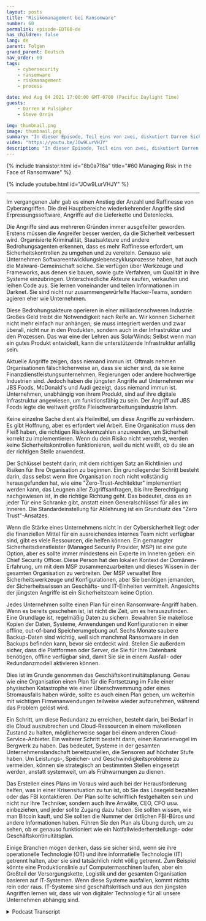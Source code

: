 ```yaml
---
layout: posts
title: "Risikomanagement bei Ransomware"
number: 60
permalink: episode-EDT60-de
has_children: false
lang: de
parent: Folgen
grand_parent: Deutsch
nav_order: 60
tags:
    - cybersecurity
    - ransomware
    - riskmanagement
    - process

date: Wed Aug 04 2021 17:00:00 GMT-0700 (Pacific Daylight Time)
guests:
    - Darren W Pulsipher
    - Steve Orrin

img: thumbnail.png
image: thumbnail.png
summary: "In dieser Episode, Teil eins von zwei, diskutiert Darren Sicherheitstrends mit seinem häufigen Gast Steve Orrin, CTO von Intel, Federal. Im vergangenen Jahr gab es einen Anstieg der Anzahl und der Raffinesse von Cyberangriffen. Die drei wichtigsten Bereiche wiederkehrender Angriffe sind Ransomware, Angriffe auf die Lieferkette und Datenlecks."
video: "https://youtu.be/JOw9LurVHJY"
description: "In dieser Episode, Teil eins von zwei, diskutiert Darren Sicherheitstrends mit seinem häufigen Gast Steve Orrin, CTO von Intel, Federal. Im vergangenen Jahr gab es einen Anstieg der Anzahl und der Raffinesse von Cyberangriffen. Die drei wichtigsten Bereiche wiederkehrender Angriffe sind Ransomware, Angriffe auf die Lieferkette und Datenlecks."
---
```


<div>
{% include transistor.html id="8b0a716a" title="#60 Managing Risk in the Face of Ransomware" %}

{% include youtube.html id="JOw9LurVHJY" %}
</div>

---

Im vergangenen Jahr gab es einen Anstieg der Anzahl und Raffinesse von Cyberangriffen. Die drei Hauptbereiche wiederkehrender Angriffe sind Erpressungssoftware, Angriffe auf die Lieferkette und Datenlecks.

Die Angriffe sind aus mehreren Gründen immer ausgefeilter geworden. Erstens müssen die Angreifer besser werden, da die Sicherheit verbessert wird. Organisierte Kriminalität, Staatsakteure und andere Bedrohungsagenten erkennen, dass es mehr Raffinesse erfordert, um Sicherheitskontrollen zu umgehen und zu vereiteln. Genauso wie Unternehmen Softwareentwicklungslebenszyklusprozesse haben, hat auch die Malware-Gemeinschaft solche. Sie verfügen über Werkzeuge und Frameworks, aus denen sie bauen, sowie gute Verfahren, um Qualität in ihre Systeme einzubringen. Unterschiedliche Akteure kaufen, verkaufen und leihen Code aus. Sie lernen voneinander und teilen Informationen im Darknet. Sie sind nicht nur zusammengewürfelte Hacker-Teams, sondern agieren eher wie Unternehmen.

Diese Bedrohungsakteure operieren in einer milliardenschweren Industrie. Großes Geld treibt die Notwendigkeit nach Reife an. Wir können Sicherheit nicht mehr einfach nur anhängen; sie muss integriert werden und zwar überall, nicht nur in den Produkten, sondern auch in der Infrastruktur und den Prozessen. Das war eine der Lehren aus SolarWinds: Selbst wenn man ein gutes Produkt entwickelt, kann die unterstützende Infrastruktur anfällig sein.

Aktuelle Angriffe zeigen, dass niemand immun ist. Oftmals nehmen Organisationen fälschlicherweise an, dass sie sicher sind, da sie keine Finanzdienstleistungsunternehmen, Regierungen oder andere hochwertige Industrien sind. Jedoch haben die jüngsten Angriffe auf Unternehmen wie JBS Foods, McDonald's und Audi gezeigt, dass niemand immun ist. Unternehmen, unabhängig von ihrem Produkt, sind auf ihre digitale Infrastruktur angewiesen, um funktionsfähig zu sein. Der Angriff auf JBS Foods legte die weltweit größte Fleischverarbeitungsindustrie lahm.

Keine einzelne Sache dient als Heilmittel, um diese Angriffe zu verhindern. Es gibt Hoffnung, aber es erfordert viel Arbeit. Eine Organisation muss den Fleiß haben, die richtigen Risikokennzahlen anzuwenden, um Sicherheit korrekt zu implementieren. Wenn du dein Risiko nicht verstehst, werden keine Sicherheitskontrollen funktionieren, weil du nicht weißt, ob du sie an der richtigen Stelle anwendest.

Der Schlüssel besteht darin, mit dem richtigen Satz an Richtlinien und Risiken für Ihre Organisation zu beginnen. Ein grundlegender Schritt besteht darin, dass selbst wenn Ihre Organisation noch nicht vollständig herausgefunden hat, wie eine "Zero-Trust-Architektur" implementiert werden kann, das Leugnen aller Zugriffsanfragen, bis ihre Berechtigung nachgewiesen ist, in die richtige Richtung geht. Das bedeutet, dass es an jeder Tür eine Schranke gibt, anstatt einen Generalschlüssel für alles im Inneren. Die Standardeinstellung für Ablehnung ist ein Grundsatz des "Zero Trust"-Ansatzes.

Wenn die Stärke eines Unternehmens nicht in der Cybersicherheit liegt oder die finanziellen Mittel für ein ausreichendes internes Team nicht verfügbar sind, gibt es viele Ressourcen, die helfen können. Ein gemanagter Sicherheitsdienstleister (Managed Security Provider, MSP) ist eine gute Option, aber es sollte immer mindestens ein Experte im Inneren geben: ein Chief Security Officer. Diese Person hat den lokalen Kontext der Domänen-Erfahrung, um mit dem MSP zusammenzuarbeiten und dieses Wissen in der gesamten Organisation zu verbreiten. Der MSP verwaltet Ihre Sicherheitswerkzeuge und Konfigurationen, aber Sie benötigen jemanden, der Sicherheitswissen an Geschäfts- und IT-Einheiten vermittelt. Angesichts der jüngsten Angriffe ist ein Sicherheitsteam keine Option.

Jedes Unternehmen sollte einen Plan für einen Ransomware-Angriff haben. Wenn es bereits geschehen ist, ist nicht die Zeit, um es herauszufinden. Eine Grundlage ist, regelmäßig Daten zu sichern. Bewahren Sie makellose Kopien der Daten, Systeme, Anwendungen und Konfigurationen in einer offline, out-of-band Speicherumgebung auf. Sechs Monate saubere Backup-Daten sind wichtig, weil sich manchmal Ransomware in den Backups befinden kann, bevor sie entdeckt wird. Stellen Sie außerdem sicher, dass die Plattformen oder Server, die Sie für Ihre Datenbank benötigen, offline verfügbar sind, damit Sie sie in einem Ausfall- oder Redundanzmodell aktivieren können.

Dies ist im Grunde genommen das Geschäftskontinuitätsplanung. Genau wie eine Organisation einen Plan für die Fortsetzung im Falle einer physischen Katastrophe wie einer Überschwemmung oder eines Stromausfalls haben würde, sollte es auch einen Plan geben, um weiterhin mit wichtigen Firmenanwendungen teilweise wieder aufzunehmen, während das Problem gelöst wird.

Ein Schritt, um diese Redundanz zu erreichen, besteht darin, bei Bedarf in die Cloud auszubrechen und Cloud-Ressourcen in einem makellosen Zustand zu halten, möglicherweise sogar bei einem anderen Cloud-Service-Anbieter. Ein weiterer Schritt besteht darin, einen Kanarienvogel im Bergwerk zu haben. Das bedeutet, Systeme in der gesamten Unternehmenslandschaft bereitzustellen, die Sensoren auf höchster Stufe haben. Um Leistungs-, Speicher- und Geschwindigkeitsprobleme zu vermeiden, können sie strategisch an bestimmten Stellen eingesetzt werden, anstatt systemweit, um als Frühwarnungen zu dienen.

Das Erstellen eines Plans im Voraus wird auch bei der Herausforderung helfen, was in einer Krisensituation zu tun ist, ob Sie das Lösegeld bezahlen oder das FBI kontaktieren. Der Plan sollte schriftlich festgehalten sein und nicht nur Ihre Techniker, sondern auch Ihre Anwälte, CEO, CFO usw. einbeziehen, und jeder sollte Zugang dazu haben. Sie sollten wissen, wie man Bitcoin kauft, und Sie sollten die Nummer der örtlichen FBI-Büros und andere Informationen haben. Führen Sie den Plan als Übung durch, um zu sehen, ob er genauso funktioniert wie ein Notfallwiederherstellungs- oder Geschäftskontinuitätsplan.

Einige Branchen mögen denken, dass sie sicher sind, wenn sie ihre operationelle Technologie (OT) und ihre informatielle Technologie (IT) getrennt halten, aber sie sind tatsächlich nicht völlig getrennt. Zum Beispiel könnte eine Produktionslinie auf Computermaschinen laufen, aber ein Großteil der Versorgungskette, Logistik und der gesamten Organisation basieren auf IT-Systemen. Wenn diese Systeme ausfallen, kommt nichts rein oder raus. IT-Systeme sind geschäftskritisch und aus den jüngsten Angriffen lernen wir, dass wir von digitaler Technologie für all unsere Unternehmen abhängig sind.



<details>
<summary> Podcast Transcript </summary>

<p></p>

</details>
